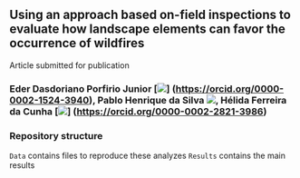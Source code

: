 ## Using an approach based on-field inspections to evaluate how landscape elements can favor the occurrence of wildfires

Article submitted for publication

### Eder Dasdoriano Porfirio Junior [![](https://orcid.org/sites/default/files/images/orcid_16x16.png)] (https://orcid.org/0000-0002-1524-3940), Pablo Henrique da Silva [![](https://orcid.org/sites/default/files/images/orcid_16x16.png)](https://orcid.org/0000-0001-5800-9268), Hélida Ferreira da Cunha [![](https://orcid.org/sites/default/files/images/orcid_16x16.png)] (https://orcid.org/0000-0002-2821-3986)

### Repository structure

`Data` contains files to reproduce these analyzes
`Results` contains the main results 

